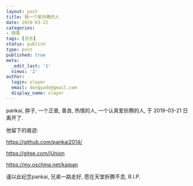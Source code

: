 ```yaml
---
layout: post
title: 致一个爱折腾的人
date: 2019-03-22
categories:
- 随笔
tags: [日志]
status: publish
type: post
published: true
meta:
  _edit_last: '1'
  views: '2'
author:
  login: slayer
  email: dongyado@gmail.com
  display_name: slayer
---
```


pankai, 胖子, 一个正直, 善良, 热情的人, 一个认真爱折腾的人, 于 2019-03-21 日离开了.


他留下的痕迹:

https://github.com/pankai2014/

https://gitee.com/jUnion

https://my.oschina.net/kaipan


谨以此纪念pankai, 兄弟一路走好, 愿在天堂折腾不息, R.I.P.


